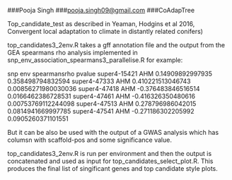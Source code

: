 ###Pooja Singh
###pooja.singh09@gmail.com
###CoAdapTree


Top_candidate_test as described in Yeaman, Hodgins et al 2016, Convergent local adaptation to climate in distantly related conifers)

top_candidates3_2env.R takes a gff annotation file and the output from the GEA spearmans rho analysis implemented in snp_env_association_spearmans3_parallelise.R for example:


snp     env     spearmansrho    pvalue
super4-15421    AHM     0.14909892997935        0.358498794832594
super4-47333    AHM     0.410221513046743       0.00856271980030036
super4-47418    AHM     -0.376483846516514      0.0166462386728531
super4-47461    AHM     -0.416326350480616      0.00753769112244098
super4-47513    AHM     0.278796986042015       0.0814941669997785
super4-47541    AHM     -0.271186302205992      0.0905260371101551

But it can be also be used with the output of a GWAS analysis which has columsn with scaffold-pos and some significance value.

top_candidates3_2env.R is run per environment and then the output is concatenated and used as input for top_candidates_select_plot.R. This produces the final list of singificant genes and top candidate style plots.



